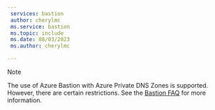 ```yaml
---
 services: bastion
 author: cherylmc
 ms.service: bastion
 ms.topic: include
 ms.date: 08/03/2023
 ms.author: cherylmc

---
```

> [!NOTE]
> The use of Azure Bastion with Azure Private DNS Zones is supported. However, there are certain restrictions. See the [Bastion FAQ](../articles/bastion/bastion-faq.md#dns) for more information.